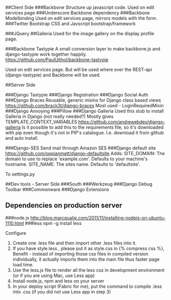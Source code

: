 ##Client Side
###Backbone
Structure up javascript code.
Used on edit services page
###Underscore
Backbone dependency
###Backbone Modelbinding
Used on edit services page, mirrors models with the form.
###Twitter Bootstrap
CSS and Javscript bootstrap/framework

###JQuery
##Galleria
Used for the image gallery on the display profile page.

###Backbone Tastypie
A small conversion layer to make backbone.js and django-tastypie work together happily.
https://github.com/PaulUithol/backbone-tastypie

Used on edit services page. But will be used where ever the REST-api (django-tastypie) and Backbone will be used.

##Server Side

###Django Tastypie
###Django Registration
###Django Social Auth
###Django Braces
Reusable, generic mixins for Django class based views
https://github.com/brack3t/django-braces
Most used - LoginRequiredMixin
###Django Annoying
###Pillow
###Django Galleria
Used this stub to install Galleria in Django (not really needed?)
Mostly gives TEMPLATE_CONTEXT_VARIABLES
https://github.com/andrewebdev/django-galleria
Is it possible to add this to the requirements file, so it's 
downloaded with pip even though it's not in PIP's catalogue. 
I.e. download it from github and auto install.

###Django-SES
Send mail through Amazon SES
###Django default site
https://github.com/oppianmatt/django-defaultsite
Adds:
SITE_DOMAIN: The domain to use to replace 'example.com'. Defaults to your machine's hostname.
SITE_NAME: The sites name. Defaults to 'defaultsite'.

To settings.py

##Dev tools - Server Side
###South
###Werkzeug
###Django Debug Toolbar
###Commonware
###Django Extensions

## Dependencies on production server
###node.js
http://blog.marcqualie.com/2011/11/installing-nodejs-on-ubuntu-1110.html
###less
npm -g install less

Configure 
1. Create one .less file and then import other .less files into it.
2. If you have style.less , please put it as style.css in {% compress css %}, Benefit - instead of importing those css files in compiled version individually, it actually imports them into the main file thus faster page load time.
3. Use the less.js file to render all the less css in development environment (or if you are using Mac, use Less app)
4. Install node.js, npm and less on your server
5. In your deploy script (Fabric for me), put the command to compile .less into .css (if you did not use Less app in step 3)
